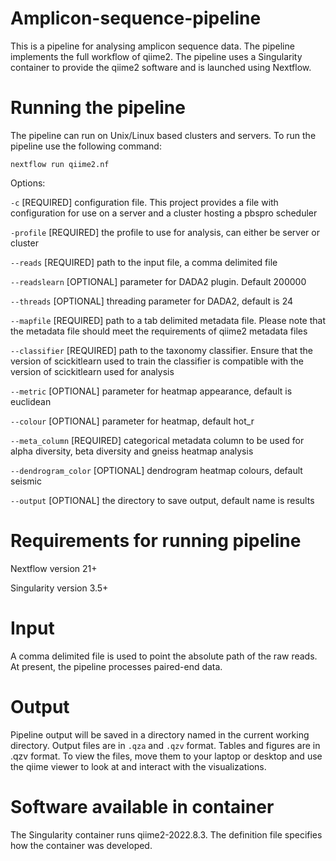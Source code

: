 # Amplicon-sequence-pipeline

This is a pipeline for analysing amplicon sequence data. The pipeline implements the full workflow of qiime2.
The pipeline uses a Singularity container to provide the qiime2 software and is launched using Nextflow.

# Running the pipeline

The pipeline can run on Unix/Linux based clusters and servers. To run the pipeline use the following command:

`nextflow run qiime2.nf`

Options:

`-c` [REQUIRED] configuration file. This project provides a file with configuration for use on a server and a cluster hosting a pbspro scheduler

`-profile` [REQUIRED] the profile to use for analysis, can either be server or cluster

`--reads` [REQUIRED] path to the input file, a comma delimited file

`--readslearn` [OPTIONAL] parameter for DADA2 plugin. Default 200000

`--threads` [OPTIONAL] threading parameter for DADA2, default is 24

`--mapfile` [REQUIRED] path to a tab delimited metadata file. Please note that the metadata file should meet the requirements of qiime2 metadata files

`--classifier` [REQUIRED] path to the taxonomy classifier. Ensure that the version of scickitlearn used to train the classifier is compatible with the version
of scickitlearn used for analysis

`--metric` [OPTIONAL] parameter for heatmap appearance, default is euclidean

`--colour` [OPTIONAL] parameter for heatmap, default hot_r

`--meta_column` [REQUIRED] categorical metadata column to be used for alpha diversity, beta diversity and gneiss heatmap analysis

`--dendrogram_color` [OPTIONAL] dendrogram heatmap colours, default seismic

`--output` [OPTIONAL] the directory to save output, default name is results

# Requirements for running pipeline

Nextflow version 21+

Singularity version 3.5+

# Input

A comma delimited file is used to point the absolute path of the raw reads. At present, the pipeline processes paired-end data.

# Output

Pipeline output will be saved in a directory named <results> in the current working directory. Output files are in `.qza` and `.qzv` format. Tables and figures are in .qzv format. To view the files, move them to
your laptop or desktop and use the qiime viewer to look at and interact with the visualizations.

# Software available in container

The Singularity container runs qiime2-2022.8.3. The definition file specifies how the container was developed.

